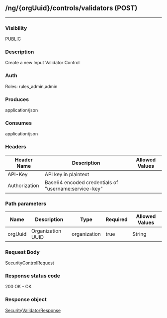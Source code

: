 ## /ng/{orgUuid}/controls/validators (POST)
---
### Visibility
PUBLIC
### Description
Create a new Input Validator Control
### Auth
Roles: rules_admin,admin
### Produces
application/json
### Consumes
application/json
### Headers
| Header Name | Description | Allowed Values |
| ----------- | ----------- | ----------- |
| API-Key | API key in plaintext |  |
| Authorization | Base64 encoded credentials of &quot;username:service-key&quot; |  |
### Path parameters
| Name | Description | Type | Required | Allowed Values |
| ----------- | ----------- | ----------- | ----------- | ----------- |
| orgUuid | Organization UUID | organization | true | String |
### Request Body
[SecurityControlRequest](<../../objects/SecurityControlRequest.md>)
### Response status code
200 OK - OK
### Response object
[SecurityValidatorResponse](<../../objects/SecurityValidatorResponse.md>)
